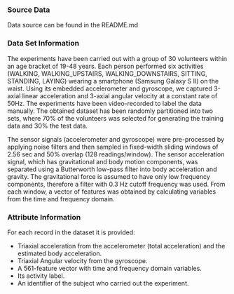 ### Source Data
Data source can be found in the README.md

### Data Set Information
The experiments have been carried out with a group of 30 volunteers within an age bracket of 19-48 years. 
Each person performed six activities (WALKING, WALKING_UPSTAIRS, WALKING_DOWNSTAIRS, SITTING, STANDING, LAYING) wearing a smartphone 
(Samsung Galaxy S II) on the waist. Using its embedded accelerometer and gyroscope, we captured 3-axial linear acceleration and 3-axial 
angular velocity at a constant rate of 50Hz. The experiments have been video-recorded to label the data manually. The obtained dataset 
has been randomly partitioned into two sets, where 70% of the volunteers was selected for generating the training data and 30% the test 
data. 

The sensor signals (accelerometer and gyroscope) were pre-processed by applying noise filters and then sampled in fixed-width 
sliding windows of 2.56 sec and 50% overlap (128 readings/window). The sensor acceleration signal, which has gravitational and body 
motion components, was separated using a Butterworth low-pass filter into body acceleration and gravity. The gravitational force is 
assumed to have only low frequency components, therefore a filter with 0.3 Hz cutoff frequency was used. From each window, 
a vector of features was obtained by calculating variables from the time and frequency domain.

### Attribute Information
For each record in the dataset it is provided: 
- Triaxial acceleration from the accelerometer (total acceleration) and the estimated body acceleration. 
- Triaxial Angular velocity from the gyroscope. 
- A 561-feature vector with time and frequency domain variables. 
- Its activity label. 
- An identifier of the subject who carried out the experiment.
